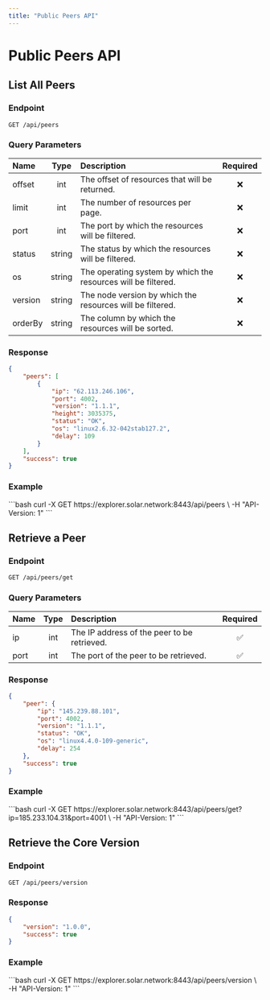 ```yaml
---
title: "Public Peers API"
---
```


# Public Peers API

## List All Peers

### Endpoint

```
GET /api/peers
```

### Query Parameters

| Name    | Type   | Description                                                   | Required |
| :------ | :----: | :------------------------------------------------------------ | :------: |
| offset  | int    | The offset of resources that will be returned.                | :x:      |
| limit   | int    | The number of resources per page.                             | :x:      |
| port    | int    | The port by which the resources will be filtered.             | :x:      |
| status  | string | The status by which the resources will be filtered.           | :x:      |
| os      | string | The operating system by which the resources will be filtered. | :x:      |
| version | string | The node version by which the resources will be filtered.     | :x:      |
| orderBy | string | The column by which the resources will be sorted.             | :x:      |

### Response

```json
{
    "peers": [
        {
            "ip": "62.113.246.106",
            "port": 4002,
            "version": "1.1.1",
            "height": 3035375,
            "status": "OK",
            "os": "linux2.6.32-042stab127.2",
            "delay": 109
        }
    ],
    "success": true
}
```

### Example

<request-example>
```bash
curl -X GET https://explorer.solar.network:8443/api/peers \
  -H "API-Version: 1"
```
</request-example>

## Retrieve a Peer

### Endpoint

```
GET /api/peers/get
```

### Query Parameters

| Name | Type | Description                                 | Required           |
| :--- | :--: | :------------------------------------------ | :----------------: |
| ip   | int  | The IP address of the peer to be retrieved. | :white_check_mark: |
| port | int  | The port of the peer to be retrieved.       | :white_check_mark: |

### Response

```json
{
    "peer": {
        "ip": "145.239.88.101",
        "port": 4002,
        "version": "1.1.1",
        "status": "OK",
        "os": "linux4.4.0-109-generic",
        "delay": 254
    },
    "success": true
}
```

### Example

<request-example>
```bash
curl -X GET https://explorer.solar.network:8443/api/peers/get?ip=185.233.104.31&port=4001 \
  -H "API-Version: 1"
```
</request-example>

## Retrieve the Core Version

### Endpoint

```
GET /api/peers/version
```

### Response

```json
{
    "version": "1.0.0",
    "success": true
}
```

### Example

<request-example>
```bash
curl -X GET https://explorer.solar.network:8443/api/peers/version \
  -H "API-Version: 1"
```
</request-example>
